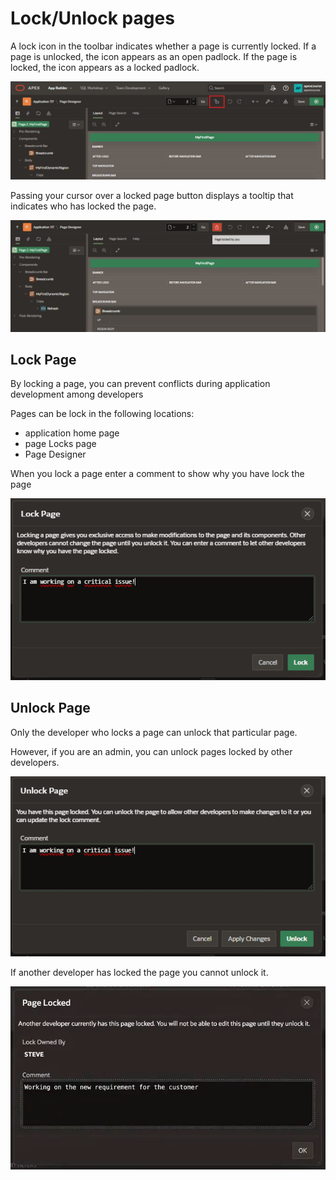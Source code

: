 # Lock/Unlock pages

A lock icon in the toolbar indicates whether a page is currently locked. If a page is unlocked, the icon appears as an open padlock. If the page is locked, the icon appears as a locked padlock.

![Check lock page](images/lock_unlock_page.png)

Passing your cursor over a locked page button displays a tooltip that indicates who has locked the page.

![Lock Page Tooltip](images/lock_unlock_page_tooltip.png)

## Lock Page

By locking a page, you can prevent conflicts during application development among developers

Pages can be lock in the following locations:

- application home page
- page Locks page
- Page Designer

When you lock a page enter a comment to show why you have lock the page

![Lock Page](images/lock_page.png)

## Unlock Page

Only the developer who locks a page can unlock that particular page.

However, if you are an admin, you can unlock pages locked by other developers.

![Unlock Page](images/unlock_page.png)

If another developer has locked the page you cannot unlock it.

![Unlocked Page](images/unlocked_page.png)
